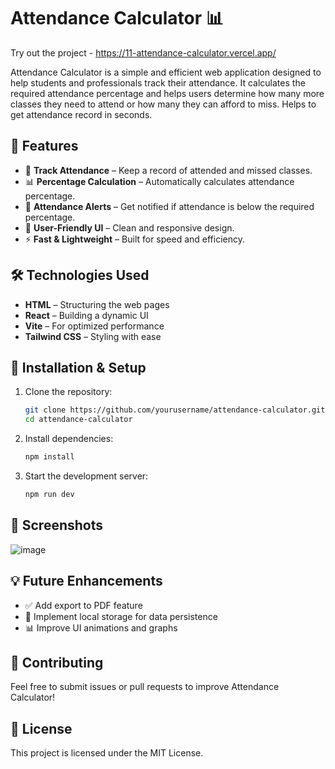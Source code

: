 # Attendance Calculator 📊

Try out the project - https://11-attendance-calculator.vercel.app/

Attendance Calculator is a simple and efficient web application designed to help students and professionals track their attendance. It calculates the required attendance percentage and helps users determine how many more classes they need to attend or how many they can afford to miss.
Helps to get attendance record in seconds.

## 🚀 Features

- 📅 **Track Attendance** – Keep a record of attended and missed classes.
- 📊 **Percentage Calculation** – Automatically calculates attendance percentage.
- 🔔 **Attendance Alerts** – Get notified if attendance is below the required percentage.
- 🎨 **User-Friendly UI** – Clean and responsive design.
- ⚡ **Fast & Lightweight** – Built for speed and efficiency.

## 🛠️ Technologies Used

- **HTML** – Structuring the web pages
- **React** – Building a dynamic UI
- **Vite** – For optimized performance
- **Tailwind CSS** – Styling with ease

## 🔧 Installation & Setup

1. Clone the repository:
   ```sh
   git clone https://github.com/yourusername/attendance-calculator.git
   cd attendance-calculator
   ```
2. Install dependencies:
   ```sh
   npm install
   ```
3. Start the development server:
   ```sh
   npm run dev
   ```

## 📸 Screenshots
![image](https://github.com/user-attachments/assets/b9c7b1ee-4043-40a6-895f-d28722ef96db)


## 💡 Future Enhancements
- ✅ Add export to PDF feature
- 🔄 Implement local storage for data persistence
- 📊 Improve UI animations and graphs

## 🤝 Contributing
Feel free to submit issues or pull requests to improve Attendance Calculator!

## 📜 License
This project is licensed under the MIT License.

